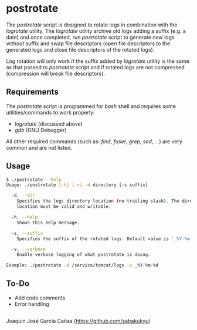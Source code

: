 # **postrotate**

The *postrotate* script is designed to rotate logs in combination with the *logrotate* utility. The *logrotate* utility archive old logs adding a suffix (e.g. a date) and once completed, run *postrotate* script to generate new logs without suffix and swap file descriptors (open file descriptors to the generated logs and close file descriptors of the rotated logs).

Log rotation will only work if the suffix added by *logrotate* utility is the same as that passed to *postrotate* script and if rotated logs are not compressed (compression will break file descriptors).

## Requirements

The *postrotate* script is programmed for *bash* shell and requires some utilities/commands to work properly:

  * *logrotate* (discussed above)
  * *gdb* (GNU Debugger)

All other required commands (such as: *find*, *fuser*, *grep*, *sed*, *...*) are very common and are not listed.

## Usage

```sh
$ ./postrotate --help
Usage: ./postrotate [-h] [-v] -d directory [-s suffix]

  -d, --dir
    Specifies the logs directory location (no trailing slash). The directory
    location must be valid and writable.

  -h, --help
    Shows this help message.

  -s, --suffix
    Specifies the suffix of the rotated logs. Default value is '_%Y-%m-%d'.

  -v, --verbose
    Enable verbose logging of what postrotate is doing.

Example: ./postrotate -d /service/tomcat/logs -s _%Y-%m-%d
```

## To-Do

  * Add code comments
  * Error handling

## 

Joaquín José García Cañas (https://github.com/sabakukyu)
